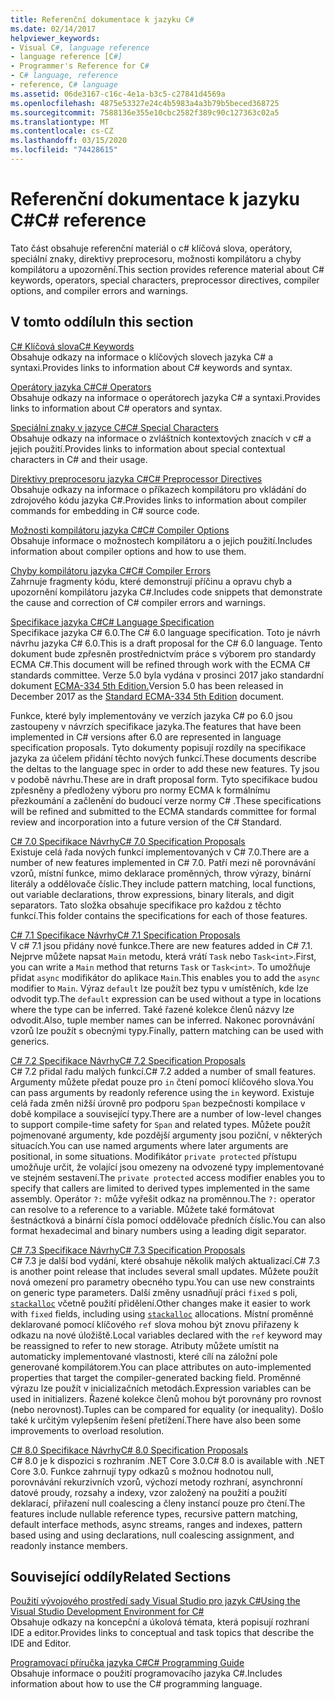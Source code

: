 ```yaml
---
title: Referenční dokumentace k jazyku C#
ms.date: 02/14/2017
helpviewer_keywords:
- Visual C#, language reference
- language reference [C#]
- Programmer's Reference for C#
- C# language, reference
- reference, C# language
ms.assetid: 06de3167-c16c-4e1a-b3c5-c27841d4569a
ms.openlocfilehash: 4875e53327e24c4b5983a4a3b79b5beced368725
ms.sourcegitcommit: 7588136e355e10cbc2582f389c90c127363c02a5
ms.translationtype: MT
ms.contentlocale: cs-CZ
ms.lasthandoff: 03/15/2020
ms.locfileid: "74428615"
---
```

# <a name="c-reference"></a><span data-ttu-id="187c7-102">Referenční dokumentace k jazyku C#</span><span class="sxs-lookup"><span data-stu-id="187c7-102">C# reference</span></span>

<span data-ttu-id="187c7-103">Tato část obsahuje referenční materiál o c# klíčová slova, operátory, speciální znaky, direktivy preprocesoru, možnosti kompilátoru a chyby kompilátoru a upozornění.</span><span class="sxs-lookup"><span data-stu-id="187c7-103">This section provides reference material about C# keywords, operators, special characters, preprocessor directives, compiler options, and compiler errors and warnings.</span></span>  
  
## <a name="in-this-section"></a><span data-ttu-id="187c7-104">V tomto oddílu</span><span class="sxs-lookup"><span data-stu-id="187c7-104">In this section</span></span>

 [<span data-ttu-id="187c7-105">C# Klíčová slova</span><span class="sxs-lookup"><span data-stu-id="187c7-105">C# Keywords</span></span>](./keywords/index.md)  
 <span data-ttu-id="187c7-106">Obsahuje odkazy na informace o klíčových slovech jazyka C# a syntaxi.</span><span class="sxs-lookup"><span data-stu-id="187c7-106">Provides links to information about C# keywords and syntax.</span></span>  
  
 [<span data-ttu-id="187c7-107">Operátory jazyka C#</span><span class="sxs-lookup"><span data-stu-id="187c7-107">C# Operators</span></span>](./operators/index.md)  
 <span data-ttu-id="187c7-108">Obsahuje odkazy na informace o operátorech jazyka C# a syntaxi.</span><span class="sxs-lookup"><span data-stu-id="187c7-108">Provides links to information about C# operators and syntax.</span></span>  

 [<span data-ttu-id="187c7-109">Speciální znaky v jazyce C#</span><span class="sxs-lookup"><span data-stu-id="187c7-109">C# Special Characters</span></span>](./tokens/index.md)  
 <span data-ttu-id="187c7-110">Obsahuje odkazy na informace o zvláštních kontextových znacích v c# a jejich použití.</span><span class="sxs-lookup"><span data-stu-id="187c7-110">Provides links to information about special contextual characters in C# and their usage.</span></span>  

 [<span data-ttu-id="187c7-111">Direktivy preprocesoru jazyka C#</span><span class="sxs-lookup"><span data-stu-id="187c7-111">C# Preprocessor Directives</span></span>](./preprocessor-directives/index.md)  
 <span data-ttu-id="187c7-112">Obsahuje odkazy na informace o příkazech kompilátoru pro vkládání do zdrojového kódu jazyka C#.</span><span class="sxs-lookup"><span data-stu-id="187c7-112">Provides links to information about compiler commands for embedding in C# source code.</span></span>  
  
 [<span data-ttu-id="187c7-113">Možnosti kompilátoru jazyka C#</span><span class="sxs-lookup"><span data-stu-id="187c7-113">C# Compiler Options</span></span>](./compiler-options/index.md)  
 <span data-ttu-id="187c7-114">Obsahuje informace o možnostech kompilátoru a o jejich použití.</span><span class="sxs-lookup"><span data-stu-id="187c7-114">Includes information about compiler options and how to use them.</span></span>  
  
 [<span data-ttu-id="187c7-115">Chyby kompilátoru jazyka C#</span><span class="sxs-lookup"><span data-stu-id="187c7-115">C# Compiler Errors</span></span>](./compiler-messages/index.md)  
 <span data-ttu-id="187c7-116">Zahrnuje fragmenty kódu, které demonstrují příčinu a opravu chyb a upozornění kompilátoru jazyka C#.</span><span class="sxs-lookup"><span data-stu-id="187c7-116">Includes code snippets that demonstrate the cause and correction of C# compiler errors and warnings.</span></span>  
  
 [<span data-ttu-id="187c7-117">Specifikace jazyka C#</span><span class="sxs-lookup"><span data-stu-id="187c7-117">C# Language Specification</span></span>](../../../_csharplang/spec/introduction.md)  
 <span data-ttu-id="187c7-118">Specifikace jazyka C# 6.0.</span><span class="sxs-lookup"><span data-stu-id="187c7-118">The C# 6.0 language specification.</span></span> <span data-ttu-id="187c7-119">Toto je návrh návrhu jazyka C# 6.0.</span><span class="sxs-lookup"><span data-stu-id="187c7-119">This is a draft proposal for the C# 6.0 language.</span></span> <span data-ttu-id="187c7-120">Tento dokument bude zpřesněn prostřednictvím práce s výborem pro standardy ECMA C#.</span><span class="sxs-lookup"><span data-stu-id="187c7-120">This document will be refined through work with the ECMA C# standards committee.</span></span> <span data-ttu-id="187c7-121">Verze 5.0 byla vydána v prosinci 2017 jako standardní dokument [ECMA-334 5th Edition.](https://www.ecma-international.org/publications/files/ECMA-ST/ECMA-334.pdf)</span><span class="sxs-lookup"><span data-stu-id="187c7-121">Version 5.0 has been released in December 2017 as the [Standard ECMA-334 5th Edition](https://www.ecma-international.org/publications/files/ECMA-ST/ECMA-334.pdf) document.</span></span>

<span data-ttu-id="187c7-122">Funkce, které byly implementovány ve verzích jazyka C# po 6.0 jsou zastoupeny v návrzích specifikace jazyka.</span><span class="sxs-lookup"><span data-stu-id="187c7-122">The features that have been implemented in C# versions after 6.0 are represented in language specification proposals.</span></span> <span data-ttu-id="187c7-123">Tyto dokumenty popisují rozdíly na specifikace jazyka za účelem přidání těchto nových funkcí.</span><span class="sxs-lookup"><span data-stu-id="187c7-123">These documents describe the deltas to the language spec in order to add these new features.</span></span> <span data-ttu-id="187c7-124">Ty jsou v podobě návrhu.</span><span class="sxs-lookup"><span data-stu-id="187c7-124">These are in draft proposal form.</span></span> <span data-ttu-id="187c7-125">Tyto specifikace budou zpřesněny a předloženy výboru pro normy ECMA k formálnímu přezkoumání a začlenění do budoucí verze normy C# .</span><span class="sxs-lookup"><span data-stu-id="187c7-125">These specifications will be refined and submitted to the ECMA standards committee for formal review and incorporation into a future version of the C# Standard.</span></span>

 [<span data-ttu-id="187c7-126">C# 7.0 Specifikace Návrhy</span><span class="sxs-lookup"><span data-stu-id="187c7-126">C# 7.0 Specification Proposals</span></span>](../../../_csharplang/proposals/csharp-7.0/pattern-matching.md)  
 <span data-ttu-id="187c7-127">Existuje celá řada nových funkcí implementovaných v C# 7.0.</span><span class="sxs-lookup"><span data-stu-id="187c7-127">There are a number of new features implemented in C# 7.0.</span></span> <span data-ttu-id="187c7-128">Patří mezi ně porovnávání vzorů, místní funkce, mimo deklarace proměnných, throw výrazy, binární literály a oddělovače číslic.</span><span class="sxs-lookup"><span data-stu-id="187c7-128">They include pattern matching, local functions, out variable declarations, throw expressions, binary literals, and digit separators.</span></span> <span data-ttu-id="187c7-129">Tato složka obsahuje specifikace pro každou z těchto funkcí.</span><span class="sxs-lookup"><span data-stu-id="187c7-129">This folder contains the specifications for each of those features.</span></span>
  
 [<span data-ttu-id="187c7-130">C# 7.1 Specifikace Návrhy</span><span class="sxs-lookup"><span data-stu-id="187c7-130">C# 7.1 Specification Proposals</span></span>](../../../_csharplang/proposals/csharp-7.1/async-main.md)  
 <span data-ttu-id="187c7-131">V c# 7.1 jsou přidány nové funkce.</span><span class="sxs-lookup"><span data-stu-id="187c7-131">There are new features added in C# 7.1.</span></span> <span data-ttu-id="187c7-132">Nejprve můžete napsat `Main` metodu, která vrátí `Task` nebo `Task<int>`.</span><span class="sxs-lookup"><span data-stu-id="187c7-132">First, you can write a `Main` method that returns `Task` or `Task<int>`.</span></span> <span data-ttu-id="187c7-133">To umožňuje přidat `async` modifikátor do aplikace `Main`.</span><span class="sxs-lookup"><span data-stu-id="187c7-133">This enables you to add the `async` modifier to `Main`.</span></span> <span data-ttu-id="187c7-134">Výraz `default` lze použít bez typu v umístěních, kde lze odvodit typ.</span><span class="sxs-lookup"><span data-stu-id="187c7-134">The `default` expression can be used without a type in locations where the type can be inferred.</span></span> <span data-ttu-id="187c7-135">Také řazené kolekce členů názvy lze odvodit.</span><span class="sxs-lookup"><span data-stu-id="187c7-135">Also, tuple member names can be inferred.</span></span> <span data-ttu-id="187c7-136">Nakonec porovnávání vzorů lze použít s obecnými typy.</span><span class="sxs-lookup"><span data-stu-id="187c7-136">Finally, pattern matching can be used with generics.</span></span>

 [<span data-ttu-id="187c7-137">C# 7.2 Specifikace Návrhy</span><span class="sxs-lookup"><span data-stu-id="187c7-137">C# 7.2 Specification Proposals</span></span>](../../../_csharplang/proposals/csharp-7.2/readonly-ref.md)  
 <span data-ttu-id="187c7-138">C# 7.2 přidal řadu malých funkcí.</span><span class="sxs-lookup"><span data-stu-id="187c7-138">C# 7.2 added a number of small features.</span></span> <span data-ttu-id="187c7-139">Argumenty můžete předat pouze pro `in` čtení pomocí klíčového slova.</span><span class="sxs-lookup"><span data-stu-id="187c7-139">You can pass arguments by readonly reference using the `in` keyword.</span></span> <span data-ttu-id="187c7-140">Existuje celá řada změn nižší úrovně pro podporu `Span` bezpečnosti kompilace v době kompilace a související typy.</span><span class="sxs-lookup"><span data-stu-id="187c7-140">There are a number of low-level changes to support compile-time safety for `Span` and related types.</span></span> <span data-ttu-id="187c7-141">Můžete použít pojmenované argumenty, kde pozdější argumenty jsou poziční, v některých situacích.</span><span class="sxs-lookup"><span data-stu-id="187c7-141">You can use named arguments where later arguments are positional, in some situations.</span></span> <span data-ttu-id="187c7-142">Modifikátor `private protected` přístupu umožňuje určit, že volající jsou omezeny na odvozené typy implementované ve stejném sestavení.</span><span class="sxs-lookup"><span data-stu-id="187c7-142">The `private protected` access modifier enables you to specify that callers are limited to derived types implemented in the same assembly.</span></span> <span data-ttu-id="187c7-143">Operátor `?:` může vyřešit odkaz na proměnnou.</span><span class="sxs-lookup"><span data-stu-id="187c7-143">The `?:` operator can resolve to a reference to a variable.</span></span> <span data-ttu-id="187c7-144">Můžete také formátovat šestnáctková a binární čísla pomocí oddělovače předních číslic.</span><span class="sxs-lookup"><span data-stu-id="187c7-144">You can also format hexadecimal and binary numbers using a leading digit separator.</span></span>

 [<span data-ttu-id="187c7-145">C# 7.3 Specifikace Návrhy</span><span class="sxs-lookup"><span data-stu-id="187c7-145">C# 7.3 Specification Proposals</span></span>](../../../_csharplang/proposals/csharp-7.3/blittable.md)  
 <span data-ttu-id="187c7-146">C# 7.3 je další bod vydání, které obsahuje několik malých aktualizací.</span><span class="sxs-lookup"><span data-stu-id="187c7-146">C# 7.3 is another point release that includes several small updates.</span></span> <span data-ttu-id="187c7-147">Můžete použít nová omezení pro parametry obecného typu.</span><span class="sxs-lookup"><span data-stu-id="187c7-147">You can use new constraints on generic type parameters.</span></span> <span data-ttu-id="187c7-148">Další změny usnadňují práci `fixed` s poli, [`stackalloc`](./operators/stackalloc.md) včetně použití přidělení.</span><span class="sxs-lookup"><span data-stu-id="187c7-148">Other changes make it easier to work with `fixed` fields, including using [`stackalloc`](./operators/stackalloc.md) allocations.</span></span> <span data-ttu-id="187c7-149">Místní proměnné deklarované pomocí klíčového `ref` slova mohou být znovu přiřazeny k odkazu na nové úložiště.</span><span class="sxs-lookup"><span data-stu-id="187c7-149">Local variables declared with the `ref` keyword may be reassigned to refer to new storage.</span></span> <span data-ttu-id="187c7-150">Atributy můžete umístit na automaticky implementované vlastnosti, které cílí na záložní pole generované kompilátorem.</span><span class="sxs-lookup"><span data-stu-id="187c7-150">You can place attributes on auto-implemented properties that target the compiler-generated backing field.</span></span> <span data-ttu-id="187c7-151">Proměnné výrazu lze použít v inicializačních metodách.</span><span class="sxs-lookup"><span data-stu-id="187c7-151">Expression variables can be used in initializers.</span></span> <span data-ttu-id="187c7-152">Řazené kolekce členů mohou být porovnány pro rovnost (nebo nerovnost).</span><span class="sxs-lookup"><span data-stu-id="187c7-152">Tuples can be compared for equality (or inequality).</span></span> <span data-ttu-id="187c7-153">Došlo také k určitým vylepšením řešení přetížení.</span><span class="sxs-lookup"><span data-stu-id="187c7-153">There have also been some improvements to overload resolution.</span></span>
  
 [<span data-ttu-id="187c7-154">C# 8.0 Specifikace Návrhy</span><span class="sxs-lookup"><span data-stu-id="187c7-154">C# 8.0 Specification Proposals</span></span>](../../../_csharplang/proposals/csharp-8.0/nullable-reference-types.md)  
 <span data-ttu-id="187c7-155">C# 8.0 je k dispozici s rozhraním .NET Core 3.0.</span><span class="sxs-lookup"><span data-stu-id="187c7-155">C# 8.0 is available with .NET Core 3.0.</span></span> <span data-ttu-id="187c7-156">Funkce zahrnují typy odkazů s možnou hodnotou null, porovnávání rekurzivních vzorů, výchozí metody rozhraní, asynchronní datové proudy, rozsahy a indexy, vzor založený na použití a použití deklarací, přiřazení null coalescing a členy instancí pouze pro čtení.</span><span class="sxs-lookup"><span data-stu-id="187c7-156">The features include nullable reference types, recursive pattern matching, default interface methods, async streams, ranges and indexes, pattern based using and using declarations, null coalescing assignment, and readonly instance members.</span></span>
  
## <a name="related-sections"></a><span data-ttu-id="187c7-157">Související oddíly</span><span class="sxs-lookup"><span data-stu-id="187c7-157">Related Sections</span></span>  

 [<span data-ttu-id="187c7-158">Použití vývojového prostředí sady Visual Studio pro jazyk C#</span><span class="sxs-lookup"><span data-stu-id="187c7-158">Using the Visual Studio Development Environment for C#</span></span>](/visualstudio/get-started/csharp)  
 <span data-ttu-id="187c7-159">Obsahuje odkazy na koncepční a úkolová témata, která popisují rozhraní IDE a editor.</span><span class="sxs-lookup"><span data-stu-id="187c7-159">Provides links to conceptual and task topics that describe the IDE and Editor.</span></span>  
  
 [<span data-ttu-id="187c7-160">Programovací příručka jazyka C#</span><span class="sxs-lookup"><span data-stu-id="187c7-160">C# Programming Guide</span></span>](../programming-guide/index.md)  
 <span data-ttu-id="187c7-161">Obsahuje informace o použití programovacího jazyka C#.</span><span class="sxs-lookup"><span data-stu-id="187c7-161">Includes information about how to use the C# programming language.</span></span>
